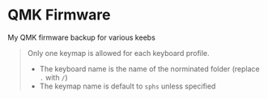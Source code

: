 # QMK Firmware

My QMK firmware backup for various keebs

> Only one keymap is allowed for each keyboard profile.
>
> - The keyboard name is the name of the norminated folder (replace `.` with `/`)
> - The keymap name is default to `sphs` unless specified
